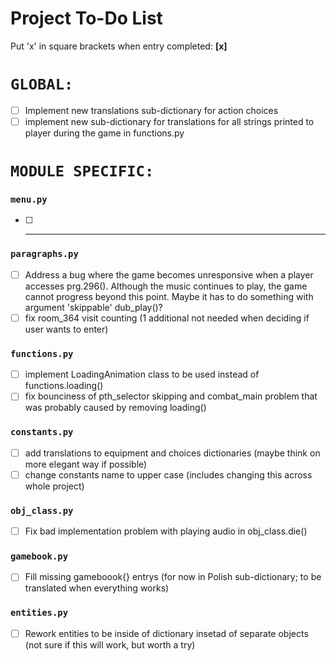 # Project To-Do List

Put 'x' in square brackets when entry completed: <b>[x]</b>

# `GLOBAL:`

- [ ] Implement new translations sub-dictionary for action choices
- [ ] implement new sub-dictionary for translations for all strings printed to player during the game in functions.py

# `MODULE SPECIFIC:`

### `menu.py`

- [ ] ---

### `paragraphs.py`

- [ ] Address a bug where the game becomes unresponsive when a player accesses prg.296(). Although the music continues
  to play, the game cannot progress beyond this point. Maybe it has to do something with argument 'skippable'
  dub_play()?
- [ ] fix room_364 visit counting (1 additional not needed when deciding if user wants to enter)

### `functions.py`

- [ ] implement LoadingAnimation class to be used instead of functions.loading()
- [ ] fix bounciness of pth_selector skipping and combat_main problem that was probably caused by removing loading()

### `constants.py`

- [ ] add translations to equipment and choices dictionaries (maybe think on more elegant way if possible)
- [ ] change constants name to upper case (includes changing this across whole project)

### `obj_class.py`

- [ ] Fix bad implementation problem with playing audio in obj_class.die()

### `gamebook.py`

- [ ] Fill missing gameboook{} entrys (for now in Polish sub-dictionary; to be translated when everything works)

### `entities.py`

- [ ] Rework entities to be inside of dictionary insetad of separate objects (not sure if this will work, but worth a
  try)